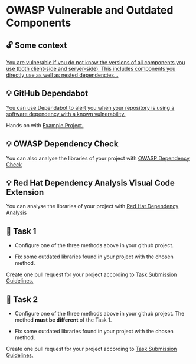 OWASP Vulnerable and Outdated Components
====

## :unlock: Some context

[You are vulnerable if you do not know the versions of all components you use (both client-side and server-side). This includes components you directly use as well as nested dependencies...](https://owasp.org/Top10/A06_2021-Vulnerable_and_Outdated_Components/) 


## :bulb: GitHub Dependabot

[You can use Dependabot to alert you when your repository is using a software dependency with a known vulnerability.](https://docs.github.com/en/code-security/getting-started/dependabot-quickstart-guide)

Hands on with [Example Project.](https://github.com/persapiens-classes/ifrn-software-quality-example/issues/44)


## :bulb: OWASP Dependency Check

You can also analyse the libraries of your project with [OWASP Dependency Check](https://owasp.org/www-project-dependency-check/)


## :bulb: Red Hat Dependency Analysis Visual Code Extension

You can analyse the libraries of your project with [Red Hat Dependency Analysis](https://github.com/fabric8-analytics/fabric8-analytics-vscode-extension)


## :construction_worker: Task 1

- Configure one of the three methods above in your github project.

- Fix some outdated libraries found in your project with the chosen method.

Create one pull request for your project according to [Task Submission Guidelines.](../../assessment.md#task-submission)

## :construction_worker: Task 2

- Configure one of the three methods above in your github project. The method **must be different** of the Task 1.

- Fix some outdated libraries found in your project with the chosen method.

Create one pull request for your project according to [Task Submission Guidelines.](../../assessment.md#task-submission)
